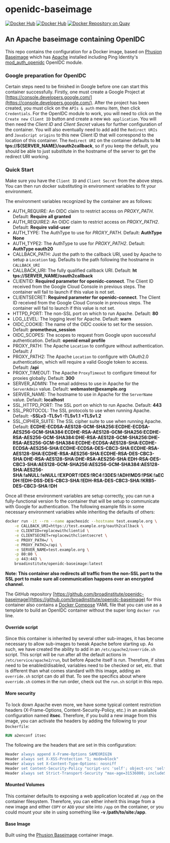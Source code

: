 # openidc-baseimage

[![Docker Hub](https://img.shields.io/docker/pulls/broadinstitute/openidc-baseimage.svg)](https://hub.docker.com/r/broadinstitute/openidc-baseimage/)
[![Docker Hub](https://img.shields.io/docker/build/broadinstitute/openidc-baseimage.svg)](https://hub.docker.com/r/broadinstitute/openidc-baseimage/)
[![Docker Repository on Quay](https://quay.io/repository/broadinstitute/openidc-baseimage/status "Docker Repository on Quay")](https://quay.io/repository/broadinstitute/openidc-baseimage)

## An Apache baseimage containing OpenIDC

This repo contains the configuration for a Docker image, based on [Phusion Baseimage][1] which has [Apache][2] installed including Ping Identity's [mod_auth_openidc][3] OpenIDC module.

### Google preparation for OpenIDC

Certain steps need to be finished in Google before one can start this container successfully.  Firstly, one must create a Google Project at [https://console.developers.google.com/](https://console.developers.google.com/).  After the project has been created, you must click on the `APIs & auth` menu item, then click `Credentials`.  For the OpenIDC module to work, you will need to click on the `Create new Client ID` button and create a new `Web application`.  You will then need the *Client ID* and *Client Secret* values for further configuration of the container.  You will also eventually need to add add the `Redirect URIs` and `JavaScript origins` to this new Client ID that will correspond to the location of this container.  The `Redirect URI` on the container defaults to **ht&#8203;tps://${SERVER_NAME}/oauth2callback**, so if you keep the default, you should be able to just substitute in the hostname of the server to get the redirect URI working.

### Quick Start

Make sure you have the `Client ID` and `Client Secret` from the above steps.  You can then run docker substituting in environment variables to fit your environment.

The environment variables recognized by the container are as follows:

* AUTH_REQUIRE: An OIDC claim to restrict access on *PROXY_PATH*.  Default: __Require all granted__
* AUTH_REQUIRE2: An OIDC claim to restrict access on *PROXY_PATH2*.  Default: __Require valid-user__
* AUTH_TYPE: The AuthType to use for *PROXY_PATH*.  Default: __AuthType None__
* AUTH_TYPE2: The AuthType to use for *PROXY_PATH2*.  Default: __AuthType oauth20__
* CALLBACK_PATH: Just the path to the callback URI, used by Apache to setup a `Location` tag.  Defaults to the path following the hostname in `CALLBACK_URI`
* CALLBACK_URI: The fully qualified callback URI.  Default: __ht&#8203;tps://SERVER_NAME/oauth2callback__
* CLIENTID: __Required parameter for openidc-connect__.  The Client ID received from the Google Cloud Console in previous steps. The container will fail to launch if this value is not set.
* CLIENTSECRET: __Required parameter for openidc-connect__.  The Client ID received from the Google Cloud Console in previous steps. The container will fail to launch if this value is not set.
* HTTPD_PORT: The non-SSL port on which to run Apache.  Default: __80__
* LOG_LEVEL: The logging level for Apache.  Default: __warn__
* OIDC_COOKIE: The name of the OIDC cookie to set for the session.  Default: **prometheus_session**
* OIDC_SCOPES: The scopes to request from Google upon successful authentication.  Default: __openid email profile__
* PROXY_PATH: The Apache `Location` to configure without authentication.  Default: __/__
* PROXY_PATH2: The Apache `Location` to configure with OAuth2.0 authentication, which will require a valid Google token to access.  Default: __/api__
* PROXY_TIMEOUT: The Apache `ProxyTimeout` to configure timeout for proxies globally.  Default: __300__
* SERVER_ADMIN: The email address to use in Apache for the `ServerAdmin` value.  Default: __webmaster@example.org__
* SERVER_NAME: The hostname to use in Apache for the `ServerName` value.  Default: __localhost__
* SSL_HTTPD_PORT:  The SSL port on which to run Apache.  Default: __443__
* SSL_PROTOCOL:  The SSL protocols to use when running Apache.  Default: __-SSLv3 -TLSv1 -TLSv1.1 +TLSv1.2__
* SSL_CIPHER_SUITE:  The SSL cipher suite to use when running Apache.  Default: __ECDHE-ECDSA-AES128-GCM-SHA256:ECDHE-ECDSA-AES256-GCM-SHA384:ECDHE-RSA-AES128-GCM-SHA256:ECDHE-RSA-AES256-GCM-SHA384:DHE-RSA-AES128-GCM-SHA256:DHE-RSA-AES256-GCM-SHA384:ECDHE-ECDSA-AES128-SHA:ECDHE-ECDSA-AES256-SHA:ECDHE-ECDSA-DES-CBC3-SHA:ECDHE-RSA-AES128-SHA:ECDHE-RSA-AES256-SHA:ECDHE-RSA-DES-CBC3-SHA:DHE-RSA-AES128-SHA:DHE-RSA-AES256-SHA:EDH-RSA-DES-CBC3-SHA:AES128-GCM-SHA256:AES256-GCM-SHA384:AES128-SHA:AES256-SHA:!aNULL:!eNULL:!EXPORT:!DES:!RC4:!3DES:!ADH!MD5:!PSK:!aECDH:!EDH-DSS-DES-CBC3-SHA:!EDH-RSA-DES-CBC3-SHA:!KRB5-DES-CBC3-SHA:!DH__

Once all these environment variables are setup correctly, you can run a fully-functional version fo the container that will be setup to communicate with Google for authentication.  The following example fills in some necessary environment variables while inheriting the defaults of others:

```sh
docker run -it --rm --name apacheoidc --hostname test.example.org \
    -e CALLBACK_URI=https://test.example.org/oauth2callback \
    -e CLIENTID=replacewithclientid \
    -e CLIENTSECRET=replacewithclientsecret \
    -e PROXY_PATH=/ \
    -e PROXY_PATH2=/api \
    -e SERVER_NAME=test.example.org \
    -p 80:80 \
    -p 443:443 \
    broadinstitute/openidc-baseimage:latest
```

**Note: This container also redirects all traffic from the non-SSL port to the SSL port to make sure all communication happens over an encrypted channel.**

The GitHub repository [https://github.com/broadinstitute/openidc-baseimage](https://github.com/broadinstitute/openidc-baseimage) for this container also contains a [Docker Compose][4] YAML file that you can use as a template to build an OpenIDC container without the super long `docker run` line.

#### Override script

Since this container is inherited by several other sub-images, it has become necessary to allow sub-images to tweak Apache before starting up.  As such, we have created the ability to add in an `/etc/apache2/override.sh` script.  This script will be run after all the default actions in `/etc/service/apache2/run`, but before Apache itself is run.  Therefore, if sites need to be enabled/disabled, variables need to be checked or set, etc. that is different than what comes standard with this image, adding an `override.sh` script can do all that.  To see the specifics about where `override.sh` comes in the run order, check out the `run.sh` script in this repo.

#### More security

To lock down Apache even more, we have some typical content restriction headers (X-Frame-Options, Content-Security-Policy, etc.) in an available configuration named __itsec__.  Therefore, if you build a new image from this image, you can activate the headers by adding the following to your `Dockerfile`:

```Dockerfile
RUN a2enconf itsec
```

The following are the headers that are set in this configuration:

```Apache
Header always append X-Frame-Options SAMEORIGIN
Header always set X-XSS-Protection "1; mode=block"
Header always set X-Content-Type-Options: nosniff
Header set Content-Security-Policy "script-src 'self'; object-src 'self'"
Header always set Strict-Transport-Security "max-age=31536000; includeSubDomains"
```

#### Mounted Volumes

This container defaults to exposing a web application located at `/app` on the container filesystem.  Therefore, you can either inherit this image from a new image and either `COPY` or `ADD` your site into `/app` on the container, or you could mount your site in using something like __-v /path/to/site:/app__.

#### Base Image

Built using the [Phusion Baseimage][1] container image.

[1]: https://github.com/phusion/baseimage-docker "Phusion Baseimage"
[2]: http://httpd.apache.org/ "Apache"
[3]: https://github.com/pingidentity/mod_auth_openidc "mod_auth_openidc"
[4]: https://docs.docker.com/compose/ "Docker Compose"
